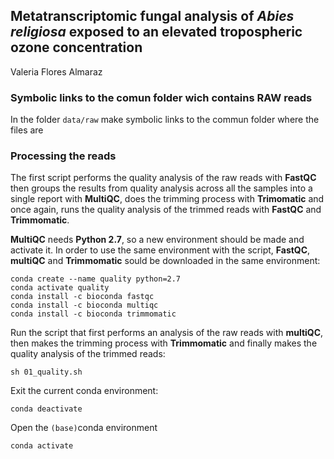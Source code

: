 ## Metatranscriptomic fungal analysis of *Abies religiosa* exposed to an elevated tropospheric ozone concentration
Valeria Flores Almaraz


### **Symbolic links to the comun folder wich contains RAW reads**

In the folder `data/raw` make symbolic links to the commun folder where the files are


### **Processing the reads** 

The first script performs the quality analysis of the raw reads with **FastQC** then groups the results from quality analysis across all the samples into a single report  with **MultiQC**, does the trimming process with **Trimomatic** and once again, runs the quality analysis of the trimmed reads with **FastQC** and **Trimmomatic**.

**MultiQC** needs **Python 2.7**, so a new environment should be made and activate it. In order to use the same environment with the script, **FastQC**, **multiQC** and **Trimmomatic** sould be downloaded in the same environment:

```
conda create --name quality python=2.7
conda activate quality
conda install -c bioconda fastqc 
conda install -c bioconda multiqc
conda install -c bioconda trimmomatic
```

Run the script that first performs an analysis of the raw reads with **multiQC**, then makes the trimming process with **Trimmomatic** and finally makes the quality analysis of the trimmed reads:


```
sh 01_quality.sh
```

Exit the current conda environment:

```
conda deactivate
```

Open the `(base)`conda environment

```
conda activate
```
